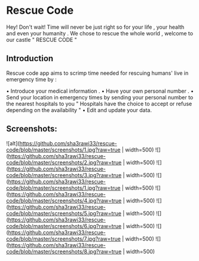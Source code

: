 # Rescue Code

Hey! Don't wait! Time will never be just right so for your life , your health and even your humanity . We chose to rescue the whole world , welcome to our castle " RESCUE CODE " 

## Introduction


Rescue code app aims to scrimp time needed for rescuing humans' live in emergency time by :

• Introduce your medical information .
• Have your own personal number .
• Send your location in emergency times by sending your personal number to the nearest hospitals to you " Hospitals have the choice to accept or refuse depending on the availability "
• Edit and update your data.

## Screenshots: 
![alt](https://github.com/sha3rawi33/rescue-code/blob/master/screenshots/1.jpg?raw=true | width=500) ![](https://github.com/sha3rawi33/rescue-code/blob/master/screenshots/2.jpg?raw=true | width=500) ![](https://github.com/sha3rawi33/rescue-code/blob/master/screenshots/3.jpg?raw=true | width=500) ![](https://github.com/sha3rawi33/rescue-code/blob/master/screenshots/1.jpg?raw=true | width=500) ![](https://github.com/sha3rawi33/rescue-code/blob/master/screenshots/4.jpg?raw=true | width=500) ![](https://github.com/sha3rawi33/rescue-code/blob/master/screenshots/5.jpg?raw=true | width=500) ![](https://github.com/sha3rawi33/rescue-code/blob/master/screenshots/6.jpg?raw=true | width=500) ![](https://github.com/sha3rawi33/rescue-code/blob/master/screenshots/7.jpg?raw=true | width=500) ![](https://github.com/sha3rawi33/rescue-code/blob/master/screenshots/8.jpg?raw=true | width=500)
